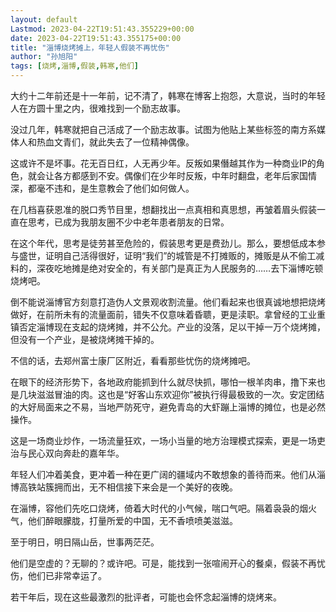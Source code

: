 ```yaml
---
layout: default
Lastmod: 2023-04-22T19:51:43.355229+00:00
date: 2023-04-22T19:51:43.355175+00:00
title: "淄博烧烤摊上，年轻人假装不再忧伤"
author: "孙旭阳"
tags: [烧烤,淄博,假装,韩寒,他们]
---
```


大约十二年前还是十一年前，记不清了，韩寒在博客上抱怨，大意说，当时的年轻人在方圆十里之内，很难找到一个励志故事。  

没过几年，韩寒就把自己活成了一个励志故事。试图为他贴上某些标签的南方系媒体人和热血文青们，就此失去了一位精神偶像。  

这或许不是坏事。花无百日红，人无再少年。反叛如果僭越其作为一种商业IP的角色，就会让各方都感到不安。偶像们在少年时反叛，中年时翻盘，老年后家国情深，都毫不违和，是生意教会了他们如何做人。

在几档喜获恩准的脱口秀节目里，想翻找出一点真相和真思想，再皱着眉头假装一直在思考，已成为我朋友圈不少中老年患者朋友的日常。

在这个年代，思考是徒劳甚至危险的，假装思考更是费劲儿。那么，要想低成本参与盛世，证明自己活得很好，证明“我们”的城管是不打摊贩的，摊贩是从不偷工减料的，深夜吃地摊是绝对安全的，有关部门是真正为人民服务的……去下淄博吃顿烧烤吧。

倒不能说淄博官方刻意打造伪人文景观收割流量。他们看起来也很真诚地想把烧烤做好，在前所未有的流量面前，错失不仅意味着昏聩，更是渎职。拿曾经的工业重镇否定淄博现在支起的烧烤摊，并不公允。产业的没落，足以干掉一万个烧烤摊，但没有一个产业，是被烧烤摊干掉的。

不信的话，去郑州富士康厂区附近，看看那些忧伤的烧烤摊吧。

在眼下的经济形势下，各地政府能抓到什么就尽快抓，哪怕一根羊肉串，撸下来也是几块滋滋冒油的肉。这也是“好客山东欢迎你”被执行得最极致的一次。安定团结的大好局面来之不易，当地严防死守，避免青岛的大虾蹦上淄博的摊位，也是必然操作。

这是一场商业炒作，一场流量狂欢，一场小当量的地方治理模式探索，更是一场吏治与民心双向奔赴的嘉年华。

年轻人们冲着美食，更冲着一种在更广阔的疆域内不敢想象的善待而来。他们从淄博高铁站簇拥而出，无不相信接下来会是一个美好的夜晚。

在淄博，容他们先吃口烧烤，倚着大时代的小气候，喘口气吧。隔着袅袅的烟火气，他们醉眼朦胧，打量所爱的中国，无不香喷喷美滋滋。

至于明日，明日隔山岳，世事两茫茫。

他们是空虚的？无聊的？或许吧。可是，能找到一张喧闹开心的餐桌，假装不再忧伤，他们已非常幸运了。

若干年后，现在这些最激烈的批评者，可能也会怀念起淄博的烧烤来。

